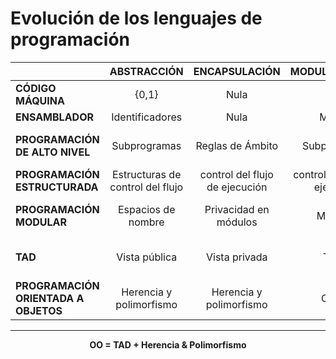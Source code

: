 # Evolución de los lenguajes de programación

<div align=center>

| | **ABSTRACCIÓN** | **ENCAPSULACIÓN** | **MODULARIZACIÓN** | **JERARQUIZACIÓN** |
|--|:-:|:-:|:-:|:-:|
|**CÓDIGO MÁQUINA**|{0,1}|Nula|Nula|Nula|
|**ENSAMBLADOR**|Identificadores|Nula|Macros|Nula|
|**PROGRAMACIÓN DE ALTO NIVEL**|Subprogramas|Reglas de Ámbito|Subprogramas|Expresiones, Registros y Subprogramas|
|**PROGRAMACIÓN ESTRUCTURADA**|Estructuras de control del flujo|control del flujo de ejecución|control del flujo de ejecución||
|**PROGRAMACIÓN MODULAR**|Espacios de nombre|Privacidad en módulos|Módulos|Jerarquías de dependencia entre módulos|
|**TAD**|Vista pública|Vista privada|TAD's|Jerarquías de composición y dependencia|
|**PROGRAMACIÓN ORIENTADA A OBJETOS**|Herencia y polimorfismo|Herencia y polimorfismo|Clases|Jerarquías de clasificación|
---

**OO = TAD + Herencia & Polimorfismo**

</div>

